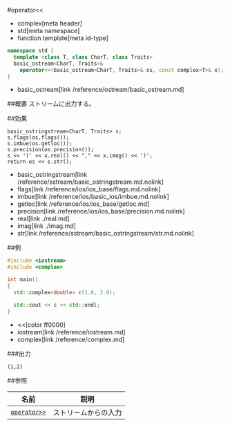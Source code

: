 #operator<<
* complex[meta header]
* std[meta namespace]
* function template[meta id-type]

```cpp
namespace std {
  template <class T, class CharT, class Traits>
  basic_ostream<CharT, Traits>&
    operator<<(basic_ostream<CharT, Traits>& os, const complex<T>& x);
}
```
* basic_ostream[link /reference/ostream/basic_ostream.md]

##概要
ストリームに出力する。


##効果
```
basic_ostringstream<CharT, Traits> s;
s.flags(os.flags());
s.imbue(os.getloc());
s.precision(os.precision());
s << '(' << x.real() << "," << x.imag() << ')';
return os << s.str();
```
* basic_ostringstream[link /reference/sstream/basic_ostringstream.md.nolink]
* flags[link /reference/ios/ios_base/flags.md.nolink]
* imbue[link /reference/ios/basic_ios/imbue.md.nolink]
* getloc[link /reference/ios/ios_base/getloc.md]
* precision[link /reference/ios/ios_base/precision.md.nolink]
* real[link ./real.md]
* imag[link ./imag.md]
* str[link /reference/sstream/basic_ostringstream/str.md.nolink]


##例
```cpp
#include <iostream>
#include <complex>

int main()
{
  std::complex<double> c(1.0, 2.0);

  std::cout << c << std::endl;
}
```
* <<[color ff0000]
* iostream[link /reference/iostream.md]
* complex[link /reference/complex.md]

###出力
```
(1,2)
```


##参照

| 名前                          | 説明                 |
|-------------------------------|----------------------|
| [`operator>>`](op_istream.md) | ストリームからの入力 |

